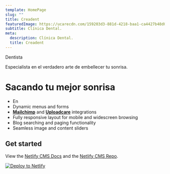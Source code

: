 ```yaml
---
template: HomePage
slug: ""
title: Creadent
featuredImage: https://ucarecdn.com/159203d3-881d-4218-baa1-ca4427b48d0d/
subtitle: Clínica Dental.
meta:
  description: Clínica Dental.
  title: Creadent
---
```

D﻿entista

E﻿specialista en el verdadero arte de embellecer tu sonrisa.

# S﻿acando tu mejor sonrisa

* ﻿En﻿
* Dynamic menus and forms
* **[Mailchimp](http://mailchimp.com)** and **[Uploadcare](https://uploadcare.com)** integrations
* Fully responsive layout for mobile and widescreen browsing
* Blog searching and paging functionality
* Seamless image and content sliders

## Get started

View the [Netlify CMS Docs](https://www.netlifycms.org/docs/) and the [Netlify CMS Repo](https://github.com/netlify/netlify-cms).

[![Deploy to Netlify](https://www.netlify.com/img/deploy/button.svg)](https://app.netlify.com/start/deploy?repository=https://github.com/thriveweb/yellowcake&stack=cms)